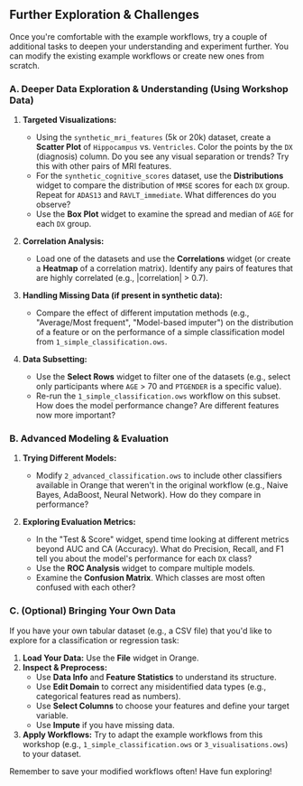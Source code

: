 ## Further Exploration & Challenges

Once you're comfortable with the example workflows, try a couple of additional tasks to deepen your understanding and experiment further. You can modify the existing example workflows or create new ones from scratch.

### A. Deeper Data Exploration & Understanding (Using Workshop Data)

1.  **Targeted Visualizations:**
    * Using the `synthetic_mri_features` (5k or 20k) dataset, create a **Scatter Plot** of `Hippocampus` vs. `Ventricles`. Color the points by the `DX` (diagnosis) column. Do you see any visual separation or trends? Try this with other pairs of MRI features.
    * For the `synthetic_cognitive_scores` dataset, use the **Distributions** widget to compare the distribution of `MMSE` scores for each `DX` group. Repeat for `ADAS13` and `RAVLT_immediate`. What differences do you observe?
    * Use the **Box Plot** widget to examine the spread and median of `AGE` for each `DX` group.

2.  **Correlation Analysis:**
    * Load one of the datasets and use the **Correlations** widget (or create a **Heatmap** of a correlation matrix). Identify any pairs of features that are highly correlated (e.g., |correlation| > 0.7).

3.  **Handling Missing Data (if present in synthetic data):**
    * Compare the effect of different imputation methods (e.g., "Average/Most frequent", "Model-based imputer") on the distribution of a feature or on the performance of a simple classification model from `1_simple_classification.ows`.

4.  **Data Subsetting:**
    * Use the **Select Rows** widget to filter one of the datasets (e.g., select only participants where `AGE` > 70 and `PTGENDER` is a specific value).
    * Re-run the `1_simple_classification.ows` workflow on this subset. How does the model performance change? Are different features now more important?

### B. Advanced Modeling & Evaluation

1.  **Trying Different Models:**
    * Modify `2_advanced_classification.ows` to include other classifiers available in Orange that weren't in the original workflow (e.g., Naive Bayes, AdaBoost, Neural Network). How do they compare in performance?

2.  **Exploring Evaluation Metrics:**
    * In the "Test & Score" widget, spend time looking at different metrics beyond AUC and CA (Accuracy). What do Precision, Recall, and F1 tell you about the model's performance for each `DX` class?
    * Use the **ROC Analysis** widget to compare multiple models. 
    * Examine the **Confusion Matrix**. Which classes are most often confused with each other?

### C. (Optional) Bringing Your Own Data

If you have your own tabular dataset (e.g., a CSV file) that you'd like to explore for a classification or regression task:

1.  **Load Your Data:** Use the **File** widget in Orange.
2.  **Inspect & Preprocess:**
    * Use **Data Info** and **Feature Statistics** to understand its structure.
    * Use **Edit Domain** to correct any misidentified data types (e.g., categorical features read as numbers).
    * Use **Select Columns** to choose your features and define your target variable.
    * Use **Impute** if you have missing data.
3.  **Apply Workflows:** Try to adapt the example workflows from this workshop (e.g., `1_simple_classification.ows` or `3_visualisations.ows`) to your dataset.

Remember to save your modified workflows often! Have fun exploring!
